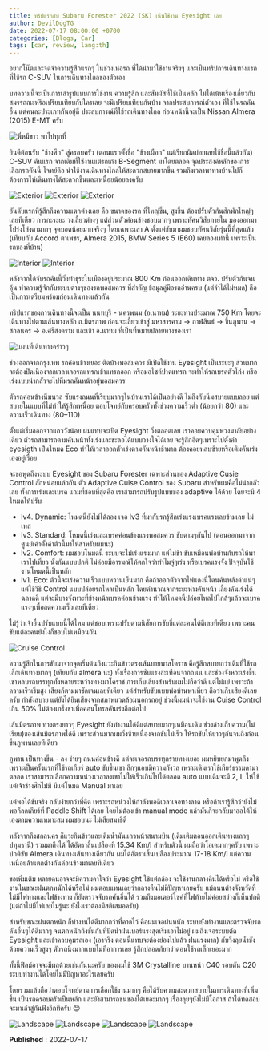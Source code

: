 ```yaml
---
title: ทริปแรกกับ Subaru Forester 2022 (SK) เน้นใช้งาน Eyesight เลย
author: DevilDogTG
date: 2022-07-17 08:00:00 +0700
categories: [Blogs, Car]
tags: [car, review, lang:th]
---
```


อยากโน๊ตและจดจำความรู้สึกแรกๆ ในช่วงเห่อรถ ที่ได้นำมาใช้งานจริงๆ และเป็นทริปการเดินทางแรก ที่ใช้รถ C-SUV ในการเดินทางไกลของตัวเอง

บทความนี้จะเป็นการเล่ารูปแบบการใช้งาน ความรู้สึก และสัมผัสที่ใช้เป็นหลัก ไม่ได้เน้นเรื่องเกี่ยวกับสมรรถณะหรือเปรียบเทียบกับใครเลย จะมีเปรียบเทียบกันบ้าง จากประสบการณ์ตัวเอง ที่ใช้ในรถคันอื่น แต่คนละประเภทกันอยู่ดี ประสบการณ์ที่ใช้รถเดินทางไกล ก่อนหน้านี้จะเป็น Nissan Almera (2015) E-MT ครับ

![พี่หมีขาว พาไปทุกที่](/assets/contents/2022/trip-sk-01.png)

ยินดีต้อนรับ "ช้างศึก" สู่ครอบครัว (ตอนแรกตั้งชื่อ "ช้างเผือก" แต่เรียกผิดบ่อยเลยใช้ชื่อนี้แล้วกัน) C-SUV คันแรก จากเดิมที่ใช้งานแต่รถเก๋ง B-Segment มาโดยตลอด จุดประสงค์หลักของการเลือกรถคันนี้ โจทย์คือ นำใช้งานเดินทางไกลให้สะดวกสบายมากขึ้น รวมถึงเวลาพาทางบ้านไปก็ต้องการให้เดินทางได้สะดวกขึ้นและเหนื่อยน้อยลงครับ

![Exterior](/assets/contents/2022/trip-sk-02.png)
![Exterior](/assets/contents/2022/trip-sk-03.png)
![Exterior](/assets/contents/2022/trip-sk-04.png)

อันดับแรกที่รู้สึกถึงความแตกต่างเลย คือ ขนาดของรถ ที่ใหญ่ขึ้น, สูงขึ้น ต้องปรับตัวกันสักพักใหญ่ๆเลยทีเดียว การกะระยะ วงเลี้ยวต่างๆ แต่ส่วนตัวค่อนข้างชอบมากๆ เพราะทัศนวิสัยภายใน มองออกมาโปร่งโล่งตามากๆ จุดบอดน้อยมากจริงๆ โดยเฉพาะเสา A ตั้งแต่ขับมาผมชอบทัศนวิสัยรุ่นนี้ที่สุดแล้ว (เทียบกับ Accord ตาเพชร, Almera 2015, BMW Series 5 (E60) เคยลองเท่านี้ เพราะเป็นรถของที่บ้าน)

![Interior](/assets/contents/2022/trip-sk-05.png)
![Interior](/assets/contents/2022/trip-sk-06.png)

หลังจากได้จับรถคันนี้วิ่งทำธุระในเมืองอยู่ประมาณ 800 Km ก่อนออกเดินทาง ตจว. ปรับตัวกันจนคุ้น ทำความรู้จักกับระบบต่างๆของรถพอสมควร ที่สำคัญ ข้อมูลคู่มือรถอ่านครบ (แต่จำได้ไม่หมด) ถือเป็นการเตรียมพร้อมก่อนเดินทางแล้วกัน

ทริปแรกของการเดินทางนี้จะเป็น นนทบุรี - นครพนม (อ.นาทม) ระยะทางประมาณ 750 Km โดยจะเดินทางไปตามเส้นทางหลัก ถ.มิตรภาพ ก่อนจะเลี้ยวเข้าสู่ มหาสารคาม -> กาฬสินธ์ -> ขึ้นภูพาน -> สกลนคร -> อ.ศรีสงคราม และเข้า อ.นาทม ที่เป็นที่หมายปลายทางของเรา

![แผนที่เดินทางคร่าวๆ](/assets/contents/2022/trip-sk-07.png)

ช่วงออกจากกรุงเทพ รถค่อนข้างเยอะ ติดบ้างพอสมควร มีเปิดใช้งาน Eyesight เป็นระยะๆ ส่วนมากจะต้องปิดเนื่องจากเวลาเจอรถแทรกเข้าแทรกออก หรือมอไซค์ปาดแทรก จะทำให้รถเบรคตัวโก่ง หรือเร่งแบบน่ากลัวจะไปทิ่มรถคันหน้าอยู่พอสมควร

ตัวรถค่อนข้างนิ่มนวล ซับแรงถนนที่เรียบมากๆในบ้านเราได้เป็นอย่างดี ไม่ถึงกับนิ่มสบายแบบลอย แต่สบายในแบบที่ไม่ทำให้รู้สึกเหนื่อย ตอบโจทย์กับครอบครัวทั้งช่วงความเร็วต่ำ (น้อยกว่า 80) และความเร็วเดินทาง (80–110)

ตั้งแต่เริ่มออกจากแถววังน้อย ผมแทบจะเปิด Eyesight วิ่งตลอดเลย เราคอยควบคุมพวงมาลัยอย่างเดียว ตัวรถสามารถตามคันหน้าทั้งเร่งและชะลอได้แบบวางใจได้เลย จะรู้สึกอึดๆเพราะไปตั้งค่า eyesigth เป็นโหมด Eco ทำให้เวลาออกตัวเร่งตามคันหน้าช้ามาก ต้องคอยหลบซ้ายหรือเติมคันเร่งเองอยู่เรื่อย

จะขอพูดถึงระบบ Eyesight ของ Subaru Forester เฉพาะส่วนของ Adaptive Cusie Control สักหน่อยแล้วกัน ตัว Adaptive Cuise Control ของ Subaru สำหรับผมคือไม่น่ากลัวเลย ทั้งการเร่งและเบรค แถมที่ชอบที่สุดคือ เราสามารถปรับรูปแบบของ adaptive ได้ด้วย โดยจะมี 4 โหมดให้ปรับ

- lv4. Dynamic: โหมดนี้ยังไม่ได้ลอง เจอ lv3 ที่มากับรถรู้สึกเร่งแรงเบรคแรงเลยข้ามเลย ไม่เทส
- lv3. Standard: โหมดนี้เร่งและเบรคค่อนข้างแรงพอสมควร ขับตามๆกันไป (ตอนออกมาจากศูนย์เค้าตั้งค่าตัวนี้มาให้สำหรับผมนะ)
- lv2. Comfort: ผมชอบโหมดนี้ ระบบจะไม่เร่งแรงมาก แต่ไม่ช้า ขับเหมือนพ่อบ้านกับรถให้พาเราไปเที่ยว นั่งกันแบบปกติ ไม่ค่อยมีอารมณ์ให้ตกใจว่าทำไมจู่ๆเร่ง หรือเบรคแรงจัง ปัจจุบันใช้งานโหมดนี้เป็นหลัก
- lv1. Eco: ตัวนี้จะเร่งความเร็วแบบหวานเย็นมาก คือถ้าออกตัวจากไฟแดงนี่โดนคันหลังด่าแน่ๆ แต่ใช้วิธี Control แบบปล่อยรถไหลเป็นหลัก โดยคำนวณจากระยะห่างคันหน้า เลี้ยงคันเร่งได้ฉลาดดี แต่จะมีบางจังหวะที่ข้างหน้าเบรคค่อนข้างแรง ทำให้โหมดนี้ปล่อยไหลไปใกล้ๆแล้วจะเบรคแรงๆเพื่อลดความเร็วเลยทีเดียว

ไม่รู้ว่าเจ้าอื่นปรับแบบนี้ได้ไหม แต่ชอบเพราะปรับตามนิสัยการขับขี่แต่ละคนได้ดีเลยทีเดียว เพราะคนขับแต่ละคนยังไงก็ชอบไม่เหมือนกัน

![Cruise Control](/assets/contents/2022/trip-sk-08.png)

ความรู้สึกในการขับมาจากจุดเริ่มต้นถึงแวะกินข้าวตรงเส้นบายพาสโคราช คือรู้สึกสบายกว่าเดิมที่ใช้รถเล็กเดินทางมากๆ (เทียบกับ almera นะ) ทั้งเรื่องการซับแรงสะเทือนจากถนน และช่วงจังหวะเร่งขึ้นเขาหลบรถบรรทุกทั้งหลายระหว่างทางมาโคราช การเก็บเสียงสำหรับผมไม่ถือว่าดี แต่ไม่แย่ เพราะถ้าความเร็วเริ่มสูง เสียงก็ตามมาชัดเจนเลยทีเดียว แต่สำหรับขับแบบพ่อบ้านพาเที่ยว ถือว่าเก็บเสียงดีเลยครับ กำลังสบาย แต่ยังได้ยินเสียงจากสภาพแวดล้อมนอกรถอยู่ ช่วงนี้ผมน่าจะใช้งาน Cuise Control เกิน 50% ไม่ต้องเกร็งขาเพื่อคอนโทรลคันเร่งอีกต่อไป

เส้นมิตรภาพ ทางตรงยาวๆ Eyesight ยังทำงานได้ดีแต่สบายมากๆเหมือนเดิม ช่วงล่างเก็บความ(ไม่เรียบ)ของเส้นมิตรภาพได้ดี เพราะส่วนมากผมวิ่งซ้ายเนื่องจากขับไม่เร็ว ให้รถขับให้ยาวๆกันจนถึงก่อนขึ้นภูพานเลยทีเดียว

ภูพาน เป็นทางขึ้น - ลง ง่ายๆ ถนนค่อนข้างดี แต่จะเจอรถบรรทุกรายทางเยอะ ผมหยิบยกมาพูดถึงเพราะเป็นครั้งแรกที่ใช้รถเกียร์ auto ขับขึ้นเขา ลึกๆแอบมีความกังวล เพราะเดิมเราใช้เกียร์ธรรมดามาตลอด เราสามารถเลือกความหน่วงเวลาลงเขาไม่ให้เร็วเกินไปได้ตลอด auto แบบเดิมจะมี 2, L ให้ใช้ แต่เจ้าช้างศึกไม่มี มีแค่โหมด Manual มาเลย

แต่พอได้ขับจริง กลับง่ายกว่าที่คิด เพราะรถหน่วงให้กำลังพอดีเวลาเจอทางลาด หรือถ้าเรารู้สึกว่ายังไม่พอก็ลดเกียร์ที่ Paddle Shift ได้เลย โดยไม่ต้องเข้า manual mode แล้วมันก็จะกลับมาออโต้ให้เองตามความเหมาะสม ผมชอบนะ ไม่เสียสมาธิดี

หลังจากถึงสกลนคร ก็แวะกินข้าวและเติมน้ำมันแถวหน้าสนามบิน (เดิมเติมตอนออกเดินทางแถวๆปทุมธานี) รวมมาถึงได้ ได้อัตราสิ้นเปลืองที่ 15.34 Km/l สำหรับตัวนี้ ผมถือว่าโอเคมากๆครับ เพราะปกติขับ Almera เดินทางเส้นทางเดียวกัน ผมได้อัตราเสิ้นเปลืองประมาณ 17-18 Km/l แต่ความเหนื่อยล้าแตกต่างกันค่อนข้างมาเลยทีเดียว

ขอเพิ่มเติม หลายคนอาจจะมีความคาใจว่า Eyesight ใช้แต่กล้อง จะใช้งานกลางคืนได้หรือไม่ หรือใช้งานในขณะฝนตกหนักได้หรือไม่ ผมตอบแทนเลยว่ากลางคืนไม่มีปัญหาเลยครับ แม้ถนนต่างจังหวัดที่ไม่มีไฟทางและไฟข้างทาง ก็ยังตรวจจับรถคันอื่นได้ รวมถึงมอเตอร์ไซค์ที่ไฟท้ายไม่ค่อยสว่างก็เห็นปกติ (แต่ถ้าไม่มีไฟเลยไม่รู้นะ ยังไงเราต้องมีสติเสมอครับ)

สำหรับขณะฝนตกหนัก ก็ทำงานได้ดีมากกว่าที่คาดไว้ คือผมเจอฝนหนัก ระบบยังทำงานและตรวจจับรถคันอื่นๆได้ดีมากๆ จนตกหนักถึงขั้นกับที่ปัดน้ำฝนเบอร์แรงสุดเริ่มเอาไม่อยู่ ผมถึงเจอระบบตัด Eyesight และเข้าควบคุมรถเอง (เอาจริง ตอนนี้แทบจะต้องย่องไปแล้ว ฝนแรงมาก) กับวิ่งลุยน้ำขังด้วยความเร็วสูงๆ ตัวรถนิ่งมากแบบไม่ทีอาการเลย รู้สึกปลอดภัยกว่าตอนใช้รถเล็กเยอะมาก

ทั้งนี้ฟิลม์อาจจะมีผลด้วยเช่นกันนะครับ ของผมใช้ 3M Crystalline บานหน้า C40 รอบตัน C20 ระบบทำงานได้โดยไม่มีปัญหาอะไรเลยครับ

โดยรวมแล้วถือว่าตอบโจทย์ตามการเลือกใช้งานมากๆ คือได้รับความสะดวกสบายในการเดินทางที่เพิ่มขึ้น เป็นรถครอบครัวเป็นหลัก และยังสามารถขนของได้เยอะมากๆ เรื่องลุยๆยังไม่มีโอกาส ถ้าได้ทดสอบจะมาเล่าสู่กันฟังอีกทีครับ :blush:

![Landscape](/assets/contents/2022/trip-sk-09.png)
![Landscape](/assets/contents/2022/trip-sk-10.png)
![Landscape](/assets/contents/2022/trip-sk-11.png)
![Landscape](/assets/contents/2022/trip-sk-12.png)

**Published** : 2022-07-17
